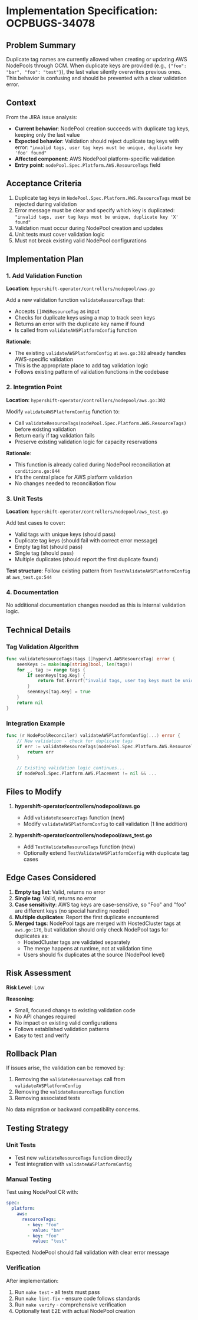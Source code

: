 # Implementation Specification: OCPBUGS-34078

## Problem Summary
Duplicate tag names are currently allowed when creating or updating AWS NodePools through OCM. When duplicate keys are provided (e.g., `{"foo": "bar", "foo": "test"}`), the last value silently overwrites previous ones. This behavior is confusing and should be prevented with a clear validation error.

## Context
From the JIRA issue analysis:
- **Current behavior**: NodePool creation succeeds with duplicate tag keys, keeping only the last value
- **Expected behavior**: Validation should reject duplicate tag keys with error: `"invalid tags, user tag keys must be unique, duplicate key 'foo' found"`
- **Affected component**: AWS NodePool platform-specific validation
- **Entry point**: `nodePool.Spec.Platform.AWS.ResourceTags` field

## Acceptance Criteria
1. Duplicate tag keys in `NodePool.Spec.Platform.AWS.ResourceTags` must be rejected during validation
2. Error message must be clear and specify which key is duplicated: `"invalid tags, user tag keys must be unique, duplicate key 'X' found"`
3. Validation must occur during NodePool creation and updates
4. Unit tests must cover validation logic
5. Must not break existing valid NodePool configurations

## Implementation Plan

### 1. Add Validation Function
**Location**: `hypershift-operator/controllers/nodepool/aws.go`

Add a new validation function `validateResourceTags` that:
- Accepts `[]AWSResourceTag` as input
- Checks for duplicate keys using a map to track seen keys
- Returns an error with the duplicate key name if found
- Is called from `validateAWSPlatformConfig` function

**Rationale**:
- The existing `validateAWSPlatformConfig` at `aws.go:302` already handles AWS-specific validation
- This is the appropriate place to add tag validation logic
- Follows existing pattern of validation functions in the codebase

### 2. Integration Point
**Location**: `hypershift-operator/controllers/nodepool/aws.go:302`

Modify `validateAWSPlatformConfig` function to:
- Call `validateResourceTags(nodePool.Spec.Platform.AWS.ResourceTags)` before existing validation
- Return early if tag validation fails
- Preserve existing validation logic for capacity reservations

**Rationale**:
- This function is already called during NodePool reconciliation at `conditions.go:844`
- It's the central place for AWS platform validation
- No changes needed to reconciliation flow

### 3. Unit Tests
**Location**: `hypershift-operator/controllers/nodepool/aws_test.go`

Add test cases to cover:
- Valid tags with unique keys (should pass)
- Duplicate tag keys (should fail with correct error message)
- Empty tag list (should pass)
- Single tag (should pass)
- Multiple duplicates (should report the first duplicate found)

**Test structure**: Follow existing pattern from `TestValidateAWSPlatformConfig` at `aws_test.go:544`

### 4. Documentation
No additional documentation changes needed as this is internal validation logic.

## Technical Details

### Tag Validation Algorithm
```go
func validateResourceTags(tags []hyperv1.AWSResourceTag) error {
    seenKeys := make(map[string]bool, len(tags))
    for _, tag := range tags {
        if seenKeys[tag.Key] {
            return fmt.Errorf("invalid tags, user tag keys must be unique, duplicate key '%s' found", tag.Key)
        }
        seenKeys[tag.Key] = true
    }
    return nil
}
```

### Integration Example
```go
func (r NodePoolReconciler) validateAWSPlatformConfig(...) error {
    // New validation - check for duplicate tags
    if err := validateResourceTags(nodePool.Spec.Platform.AWS.ResourceTags); err != nil {
        return err
    }

    // Existing validation logic continues...
    if nodePool.Spec.Platform.AWS.Placement != nil && ...
```

## Files to Modify

1. **hypershift-operator/controllers/nodepool/aws.go**
   - Add `validateResourceTags` function (new)
   - Modify `validateAWSPlatformConfig` to call validation (1 line addition)

2. **hypershift-operator/controllers/nodepool/aws_test.go**
   - Add `TestValidateResourceTags` function (new)
   - Optionally extend `TestValidateAWSPlatformConfig` with duplicate tag cases

## Edge Cases Considered

1. **Empty tag list**: Valid, returns no error
2. **Single tag**: Valid, returns no error
3. **Case sensitivity**: AWS tag keys are case-sensitive, so "Foo" and "foo" are different keys (no special handling needed)
4. **Multiple duplicates**: Report the first duplicate encountered
5. **Merged tags**: NodePool tags are merged with HostedCluster tags at `aws.go:176`, but validation should only check NodePool tags for duplicates as:
   - HostedCluster tags are validated separately
   - The merge happens at runtime, not at validation time
   - Users should fix duplicates at the source (NodePool level)

## Risk Assessment

**Risk Level**: Low

**Reasoning**:
- Small, focused change to existing validation code
- No API changes required
- No impact on existing valid configurations
- Follows established validation patterns
- Easy to test and verify

## Rollback Plan

If issues arise, the validation can be removed by:
1. Removing the `validateResourceTags` call from `validateAWSPlatformConfig`
2. Removing the `validateResourceTags` function
3. Removing associated tests

No data migration or backward compatibility concerns.

## Testing Strategy

### Unit Tests
- Test new `validateResourceTags` function directly
- Test integration with `validateAWSPlatformConfig`

### Manual Testing
Test using NodePool CR with:
```yaml
spec:
  platform:
    aws:
      resourceTags:
        - key: "foo"
          value: "bar"
        - key: "foo"
          value: "test"
```
Expected: NodePool should fail validation with clear error message

### Verification
After implementation:
1. Run `make test` - all tests must pass
2. Run `make lint-fix` - ensure code follows standards
3. Run `make verify` - comprehensive verification
4. Optionally test E2E with actual NodePool creation
